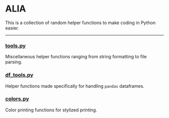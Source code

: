 # ALIA

This is a collection of random helper functions to make coding in Python easier.

---

### [tools.py](https://github.com/aliavictor/alia/blob/main/alia/tools.py)

Miscellaneous helper functions ranging from string formatting to file parsing.

### [df_tools.py](https://github.com/aliavictor/alia/blob/main/alia/df_tools.py)

Helper functions made specifically for handling `pandas` dataframes.

### [colors.py](https://github.com/aliavictor/alia/blob/main/alia/colors.py)

Color printing functions for stylized printing.

